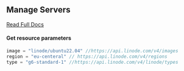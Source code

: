 ## Manage Servers

[Read Full Docs](https://www.linode.com/docs/guides/how-to-build-your-infrastructure-using-terraform-and-linode/)

#### Get resource parameters
```js
image = "linode/ubuntu22.04" //https://api.linode.com/v4/images
region = "eu-centeral" // https://api.linode.com/v4/regions
type = "g6-standard-1" //https://api.linode.com/v4/linode/types

```